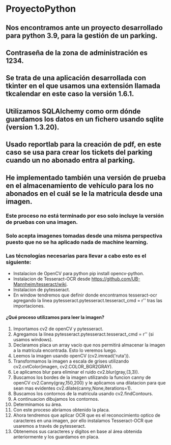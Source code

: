 # ProyectoPython

## Nos encontramos ante un proyecto desarrollado para python 3.9, para la gestión de un parking.
## Contraseña de la zona de administración es 1234.
## Se trata de una aplicación desarrollada con tkinter en el que usamos una extensión llamada tkcalendar en este caso la versión 1.6.1.
## Utilizamos SQLAlchemy como orm dónde guardamos los datos en un fichero usando sqlite (version 1.3.20).
## Usado reportlab para la creación de pdf, en este caso se usa para crear los tickets del parking cuando un no abonado entra al parking.
## He implementado también una versión de prueba en el almacenamiento de vehículo para los no abonados en el cuál se le la matricula desde una imagen.
### Este proceso no está terminado por eso solo incluye la versión de pruebas con una imagen.
### Solo acepta imagenes tomadas desde una misma perspectiva puesto que no se ha aplicado nada de machine learning.
### Las técnologías necesarias para llevar a cabo esto es el siguiente:
* Instalacion de OpenCV para python  pip install opencv-python.
* Instalacion de Tesseract-OCR desde  https://github.com/UB-Mannheim/tesseract/wiki.
* Instalacion de pytesseract. 
* En window tendremos que definir donde encontramos tesseract-ocr agregando la linea pytesseract.pytesseract.tesseract_cmd = r'<Ruta>' tras las importaciones.
  
#### ¿Qué proceso utilizamos para leer la imagen?
1. Importamos cv2 de openCV y pytesseract.
2. Agregamos la línea pytesseract.pytesseract.tesseract_cmd = r'<Ruta>' (si usamos windows).
3. Declaramos placa un array vacío que nos permitirá almacenar la imagen a la matrícula encontrada. Esto lo veremos luego.
4. Leemos la imagen usando openCV (cv2.imread('ruta')).
5. Transformamos la imagen a escala de grises utilizando cv2.cvtColor(imagen, cv2.COLOR_BGR2GRAY).
6. Le aplicamos blur para eliminar el ruido cv2.blur(gray,(3,3)).
7. Buscamos los bordes de la imagen utilizando la funcion canny de openCV cv2.Canny(gray,150,200) y le aplicamos una dilatacion para que sean mas evidentes cv2.dilate(canny,None,iterations=1).
8. Buscamos los contornos de la matricula usando cv2.findContours.
9. A continuacion dibujamos los contornos.
10. Determinamos su área.
11. Con este proceso abriamos obtenido la placa.
12. Ahora tendremos que aplicar OCR que es el reconocimiento optico de caracteres en una imagen, por ello instalamos Tesseract-OCR que usaremos a través de  pytesseract.
13. Obtenemos sus caracteres y digitos en base al área obtenida anteriormente y los guardamos en placa.

